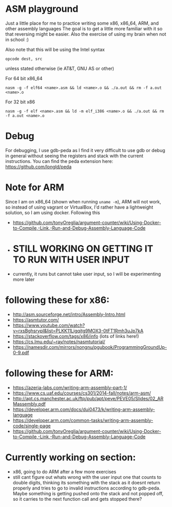 # ASM playground
Just a little place for me to practice writing some x86, x86_64, ARM, and other assembly languages
The goal is to get a little more familiar with it so that reversing might be easier.
Also the exercise of using my brain when not in school :)

Also note that this will be using the Intel syntax

`opcode dest, src`

unless stated otherwise (ie AT&T, GNU AS or other)

For 64 bit x86_64

`nasm -g -f elf64 <name>.asm && ld <name>.o && ./a.out && rm -f a.out <name>.o`

For 32 bit x86

`nasm -g -f elf <name>.asm && ld -m elf_i386 <name>.o && ./a.out && rm -f a.out <name>.o`

# Debug

For debugging, I use gdb-peda as I find it very difficult to use gdb or debug in general without seeing the registers and stack with the current instructions. You can find the peda extension here: https://github.com/longld/peda

# Note for ARM
Since I am on x86_64 (shown when running `uname -m`), ARM will not work, so instead of using vagrant or VirtualBox, I'd rather have a lightweight solution, so I am using docker. Following this

- https://github.com/tonyOreglia/argument-counter/wiki/Using-Docker-to-Compile,-Link,-Run-and-Debug-Assembly-Language-Code
- # STILL WORKING ON GETTING IT TO RUN WITH USER INPUT
- currently, it runs but cannot take user input, so I will be experimenting more later

# following these for x86: 
- http://asm.sourceforge.net/intro/Assembly-Intro.html
- https://asmtutor.com/
- https://www.youtube.com/watch?v=rxsBghsrvpI&list=PLKK11Ligqitg9MOX3-0tFT1Rmh3uJp7kA
- https://stackoverflow.com/tags/x86/info (lots of links here!)
- https://cs.lmu.edu/~ray/notes/nasmtutorial/
- https://namesdir.com/mirrors/nongnu/pgubook/ProgrammingGroundUp-0-9.pdf

# following these for ARM:
- https://azeria-labs.com/writing-arm-assembly-part-1/
- https://www.cs.uaf.edu/courses/cs301/2014-fall/notes/arm-asm/
- http://apt.cs.manchester.ac.uk/ftp/pub/apt/peve/PEVE05/Slides/02_ARMassembly.pdf
- https://developer.arm.com/docs/dui0473/k/writing-arm-assembly-language
- https://developer.arm.com/common-tasks/writing-arm-assembly-code/single-page
- https://github.com/tonyOreglia/argument-counter/wiki/Using-Docker-to-Compile,-Link,-Run-and-Debug-Assembly-Language-Code


# Currently working on section:
- x86, going to do ARM after a few more exercises
- still cant figure out whats wrong with the user input one that counts to double digits, thinking its something with the stack as it doesnt return properly and tries to go to invalid instructions according to gdb-peda. Maybe something is getting pushed onto the stack and not popped off, so it carries to the next function call and gets stopped there?
